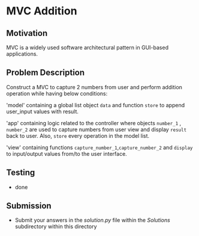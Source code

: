 #  MVC Addition 

## Motivation
MVC is a widely used software architectural pattern in GUI-based applications.

## Problem Description
Construct a MVC to capture 2 numbers from user and perform addition operation while having below conditions:

'model' containing a global list object `data` and function `store` to append user_input values with result.

'app' containing logic related to the controller where objects `number_1` , `number_2` are used to capture numbers from user view and display `result` back to user. Also, `store` every operation in the model list. 

'view' containing functions `capture_number_1`,`capture_number_2` and `display` to input/output values from/to the user interface. 


## Testing
* done

## Submission
* Submit your answers in the *solution.py* file within the *Solutions* subdirectory within this directory
